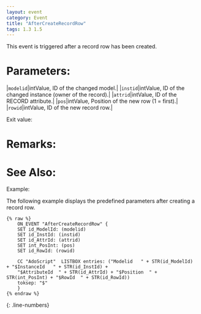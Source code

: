 ```yaml
---
layout: event
category: Event
title: "AfterCreateRecordRow"
tags: 1.3 1.5
---
```


This event is triggered after a record row has been created.  

# Parameters:  

|`modelid`|intValue, ID of the changed model.|
|`instid`|intValue, ID of the changed instance (owner of the record).|
|`attrid`|intValue, ID of the RECORD attribute.|
|`pos`|intValue, Position of the new row (1 = first).|
|`rowid`|intValue, ID of the new record row.|

Exit value:



# Remarks:  



# See Also:  



Example:  

The following example displays the predefined parameters after creating a record row.  

```adoscript
{% raw %}
	ON_EVENT "AfterCreateRecordRow" {
	SET id_ModelId: (modelid)
	SET id_InstId: (instid) 
	SET id_AttrId: (attrid)  
	SET int_PosInt: (pos) 
	SET id_RowId: (rowid)

	CC "AdoScript"  LISTBOX entries: ("Modelid   " + STR(id_ModelId)  + "$InstanceId   " + STR(id_InstId) + 
	"$AttributeId  " + STR(id_AttrId) + "$Position  " + STR(int_PosInt) + "$RowId  " + STR(id_RowId))  
	toksep: "$"
	}
{% endraw %}
```
{: .line-numbers}
